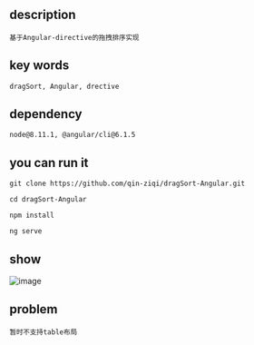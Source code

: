 ## description

```
基于Angular-directive的拖拽排序实现
```

## key words

```
dragSort, Angular, drective
```

## dependency

```
node@8.11.1, @angular/cli@6.1.5
```

## you can run it

```
git clone https://github.com/qin-ziqi/dragSort-Angular.git

cd dragSort-Angular

npm install

ng serve
```

## show

![image](https://github.com/qin-ziqi/dragSort-Angular/blob/master/src/assets/dragX.gif)

## problem

```
暂时不支持table布局
```
